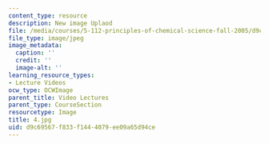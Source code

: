 ```yaml
---
content_type: resource
description: New image Uplaod
file: /media/courses/5-112-principles-of-chemical-science-fall-2005/d9c69567f833f1444079ee09a65d94ce_4.jpg
file_type: image/jpeg
image_metadata:
  caption: ''
  credit: ''
  image-alt: ''
learning_resource_types:
- Lecture Videos
ocw_type: OCWImage
parent_title: Video Lectures
parent_type: CourseSection
resourcetype: Image
title: 4.jpg
uid: d9c69567-f833-f144-4079-ee09a65d94ce
---
```

